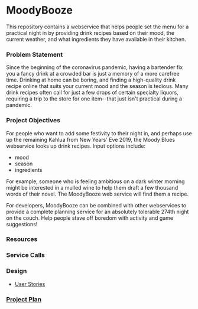 
# MoodyBooze

This repository contains a webservice that helps people set the menu for a practical night in by providing drink recipes based on their mood, the current weather, and what ingredients they have available in their kitchen. 

### Problem Statement

Since the beginning of the coronavirus pandemic, having a bartender fix you a fancy drink at a crowded bar is just a memory of a more carefree time. Drinking at home can be boring, and finding a high-quality drink recipe online that suits your current mood and the season is tedious. Many drink recipes often call for just a few drops of certain specialty liquors, requiring a trip to the store for one item--that just isn't practical during a pandemic.


### Project Objectives 

For people who want to add some festivity to their night in, and perhaps use up the remaining Kahlua from New Years' Eve 2019, the Moody Blues webservice looks up drink recipes. Input options include:
* mood
* season
* ingredients

For example, someone who is feeling ambitious on a dark winter morning might be interested in a mulled wine to help them draft a few thousand words of their novel. The MoodyBooze web service will find them a recipe.

For developers, MoodyBooze can be combined with other webservices to provide a complete planning service for an absolutely tolerable 274th night on the couch. Help people stave off boredom with activity and game suggestions!  

### Resources


### Service Calls


### Design 

* [User Stories](UserStories.md)


### [Project Plan](ProjectPlan.md)

